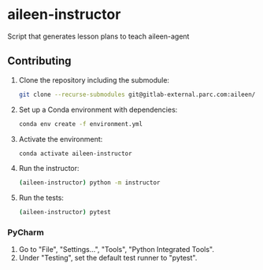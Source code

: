 # aileen-instructor

Script that generates lesson plans to teach aileen-agent

## Contributing

1. Clone the repository including the submodule:
   ```bash
   git clone --recurse-submodules git@gitlab-external.parc.com:aileen/aileen-instructor.git
   ```
   
1. Set up a Conda environment with dependencies:
   ```bash
   conda env create -f environment.yml
   ```
   
2. Activate the environment:
   ```bash
   conda activate aileen-instructor
   ```

3. Run the instructor:
   ```bash
   (aileen-instructor) python -m instructor 
   ```
   
4. Run the tests:
   ```bash
   (aileen-instructor) pytest
   ```
   
### PyCharm

1. Go to "File", "Settings...", "Tools", "Python Integrated Tools".
2. Under "Testing", set the default test runner to "pytest".
